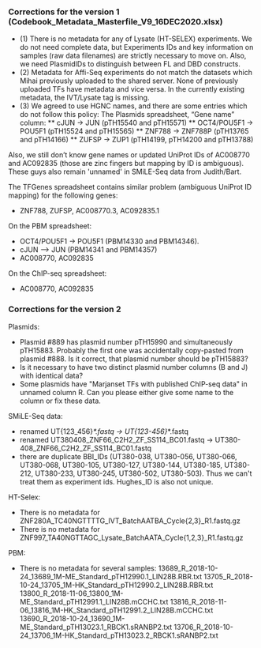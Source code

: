 ### Corrections for the version 1 (Codebook_Metadata_Masterfile_V9_16DEC2020.xlsx)

* (1) There is no metadata for any of Lysate (HT-SELEX) experiments. We do not need complete data, but Experiments IDs and key information on samples (raw data filenames) are strictly necessary to move on. Also, we need PlasmidIDs to distinguish between FL and DBD constructs.
* (2) Metadata for Affi-Seq experiments do not match the datasets which Mihai previously uploaded to the shared server. None of previously uploaded TFs have metadata and vice versa. In the currently existing metadata, the IVT/Lysate tag is missing.
* (3) We agreed to use HGNC names, and there are some entries which do not follow this policy:
  The Plasmids spreadsheet, “Gene name” column: 
** cJUN →  JUN (pTH15540 and pTH15571)
** OCT4/POU5F1 → POU5F1 (pTH15524 and pTH15565)
** ZNF788 → ZNF788P (pTH13765 and pTH14166)
** ZUFSP → ZUP1 (pTH14199, pTH14200 and pTH13788)

Also, we still don’t know gene names or updated UniProt IDs of AC008770 and AC092835 (those are zinc fingers but mapping by ID is ambiguous). These guys also remain 'unnamed' in SMiLE-Seq data from Judith/Bart.

The TFGenes spreadsheet contains similar problem (ambiguous UniProt ID mapping) for the following genes:
* ZNF788, ZUFSP, AC008770.3, AC092835.1

On the PBM spreadsheet:
* OCT4/POU5F1 → POU5F1 (PBM14330 and PBM14346).
* cJUN --> JUN (PBM14341 and PBM14357)
* AC008770, AC092835

On the ChIP-seq spreadsheet:
* AC008770, AC092835

### Corrections for the version 2

Plasmids:
- Plasmid #889 has plasmid number pTH15990 and simultaneously pTH15883. Probably the first one was accidentally copy-pasted from plasmid #888. Is it correct, that plasmid number should be pTH15883?
- Is it necessary to have two distinct plasmid number columns (B and J) with identical data?
- Some plasmids have "Marjanset TFs with published ChIP-seq data" in unnamed column R. Can you please either give some name to the column or fix these data.


SMiLE-Seq data:
- renamed UT{123_456}_*.fastq -> UT{123-456}_*.fastq
- renamed UT380408_ZNF66_C2H2_ZF_SS114_BC01.fastq -> UT380-408_ZNF66_C2H2_ZF_SS114_BC01.fastq
- there are duplicate BBI_IDs (UT380-038, UT380-056, UT380-066, UT380-068, UT380-105, UT380-127, UT380-144, UT380-185, UT380-212, UT380-233, UT380-245, UT380-502, UT380-503). Thus we can't treat them as experiment ids. Hughes_ID is also not unique.


HT-Selex:
- There is no metadata for ZNF280A_TC40NGTTTTG_IVT_BatchAATBA_Cycle{2,3}_R1.fastq.gz
- There is no metadata for ZNF997_TA40NGTTAGC_Lysate_BatchAATA_Cycle{1,2,3}_R1.fastq.gz


PBM:
- There is no metadata for several samples:
13689_R_2018-10-24_13689_1M-ME_Standard_pTH12990.1_LIN28B.RBR.txt
13705_R_2018-10-24_13705_1M-HK_Standard_pTH12990.2_LIN28B.RBR.txt
13800_R_2018-11-06_13800_1M-ME_Standard_pTH12991.1_LIN28B.mCCHC.txt
13816_R_2018-11-06_13816_1M-HK_Standard_pTH12991.2_LIN28B.mCCHC.txt
13690_R_2018-10-24_13690_1M-ME_Standard_pTH13023.1_RBCK1.sRANBP2.txt
13706_R_2018-10-24_13706_1M-HK_Standard_pTH13023.2_RBCK1.sRANBP2.txt

